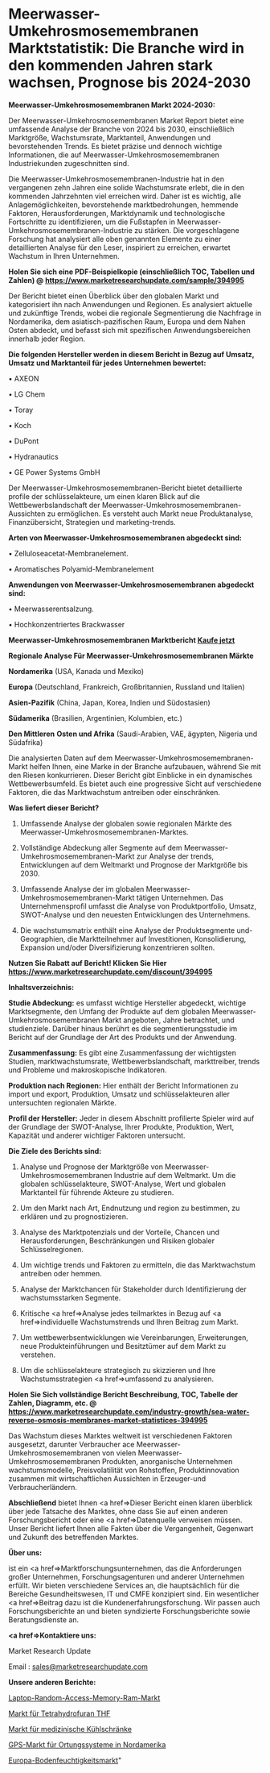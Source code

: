 # Meerwasser-Umkehrosmosemembranen Marktstatistik: Die Branche wird in den kommenden Jahren stark wachsen, Prognose bis 2024-2030

<strong>Meerwasser-Umkehrosmosemembranen Markt 2024-2030:</strong>

Der Meerwasser-Umkehrosmosemembranen Market Report bietet eine umfassende Analyse der Branche von 2024 bis 2030, einschließlich Marktgröße, Wachstumsrate, Marktanteil, Anwendungen und bevorstehenden Trends. Es bietet präzise und dennoch wichtige Informationen, die auf Meerwasser-Umkehrosmosemembranen Industriekunden zugeschnitten sind.

Die Meerwasser-Umkehrosmosemembranen-Industrie hat in den vergangenen zehn Jahren eine solide Wachstumsrate erlebt, die in den kommenden Jahrzehnten viel erreichen wird. Daher ist es wichtig, alle Anlagemöglichkeiten, bevorstehende marktbedrohungen, hemmende Faktoren, Herausforderungen, Marktdynamik und technologische Fortschritte zu identifizieren, um die Fußstapfen in Meerwasser-Umkehrosmosemembranen-Industrie zu stärken. Die vorgeschlagene Forschung hat analysiert alle oben genannten Elemente zu einer detaillierten Analyse für den Leser, inspiriert zu erreichen, erwartet Wachstum in Ihren Unternehmen.

<strong>Holen Sie sich eine PDF-Beispielkopie (einschließlich TOC, Tabellen und Zahlen) @
</strong><strong><a href=https://www.marketresearchupdate.com/sample/394995><strong>https://www.marketresearchupdate.com/sample/394995</u></font></a></strong></strong>

Der Bericht bietet einen Überblick über den globalen Markt und kategorisiert ihn nach Anwendungen und Regionen. Es analysiert aktuelle und zukünftige Trends, wobei die regionale Segmentierung die Nachfrage in Nordamerika, dem asiatisch-pazifischen Raum, Europa und dem Nahen Osten abdeckt, und befasst sich mit spezifischen Anwendungsbereichen innerhalb jeder Region.

<strong>Die folgenden Hersteller werden in diesem Bericht in Bezug auf Umsatz, Umsatz und Marktanteil für jedes Unternehmen bewertet:</strong>

• AXEON

• LG Chem

• Toray

• Koch

• DuPont

• Hydranautics

• GE Power Systems GmbH

Der Meerwasser-Umkehrosmosemembranen-Bericht bietet detaillierte profile der schlüsselakteure, um einen klaren Blick auf die Wettbewerbslandschaft der Meerwasser-Umkehrosmosemembranen-Aussichten zu ermöglichen. Es versteht auch Markt neue Produktanalyse, Finanzübersicht, Strategien und marketing-trends.

<strong>Arten von Meerwasser-Umkehrosmosemembranen abgedeckt sind:</strong>

• Zelluloseacetat-Membranelement.

• Aromatisches Polyamid-Membranelement

<strong>Anwendungen von Meerwasser-Umkehrosmosemembranen abgedeckt sind:</strong>

• Meerwasserentsalzung.

• Hochkonzentriertes Brackwasser

<strong>Meerwasser-Umkehrosmosemembranen Marktbericht <a href=https://www.marketresearchupdate.com/buynow/394995>Kaufe jetzt</a></strong>

<strong>Regionale Analyse Für Meerwasser-Umkehrosmosemembranen Märkte</strong>

<strong>Nordamerika</strong> (USA, Kanada und Mexiko)

<strong>Europa</strong> (Deutschland, Frankreich, Großbritannien, Russland und Italien)

<strong>Asien-Pazifik</strong> (China, Japan, Korea, Indien und Südostasien)

<strong>Südamerika</strong> (Brasilien, Argentinien, Kolumbien, etc.)

<strong>Den Mittleren</strong> <strong>Osten und Afrika</strong> (Saudi-Arabien, VAE, ägypten, Nigeria und Südafrika)

Die analysierten Daten auf dem Meerwasser-Umkehrosmosemembranen-Markt helfen Ihnen, eine Marke in der Branche aufzubauen, während Sie mit den Riesen konkurrieren. Dieser Bericht gibt Einblicke in ein dynamisches Wettbewerbsumfeld. Es bietet auch eine progressive Sicht auf verschiedene Faktoren, die das Marktwachstum antreiben oder einschränken.

<strong>Was liefert dieser Bericht?</strong>

1. Umfassende Analyse der globalen sowie regionalen Märkte des Meerwasser-Umkehrosmosemembranen-Marktes.

2. Vollständige Abdeckung aller Segmente auf dem Meerwasser-Umkehrosmosemembranen-Markt zur Analyse der trends, Entwicklungen auf dem Weltmarkt und Prognose der Marktgröße bis 2030.

3. Umfassende Analyse der im globalen Meerwasser-Umkehrosmosemembranen-Markt tätigen Unternehmen. Das Unternehmensprofil umfasst die Analyse von Produktportfolio, Umsatz, SWOT-Analyse und den neuesten Entwicklungen des Unternehmens.

4. Die wachstumsmatrix enthält eine Analyse der Produktsegmente und-Geographien, die Marktteilnehmer auf Investitionen, Konsolidierung, Expansion und/oder Diversifizierung konzentrieren sollten.

<strong>Nutzen Sie Rabatt auf Bericht! Klicken Sie Hier
</strong><strong><a href=https://www.marketresearchupdate.com/discount/394995>https://www.marketresearchupdate.com/discount/394995</b></u></font></strong></a>

<strong>Inhaltsverzeichnis:</strong>

<strong>Studie Abdeckung:</strong> es umfasst wichtige Hersteller abgedeckt, wichtige Marktsegmente, den Umfang der Produkte auf dem globalen Meerwasser-Umkehrosmosemembranen Markt angeboten, Jahre betrachtet, und studienziele. Darüber hinaus berührt es die segmentierungsstudie im Bericht auf der Grundlage der Art des Produkts und der Anwendung.

<strong>Zusammenfassung:</strong> Es gibt eine Zusammenfassung der wichtigsten Studien, marktwachstumsrate, Wettbewerbslandschaft, markttreiber, trends und Probleme und makroskopische Indikatoren.

<strong>Produktion nach Regionen:</strong> Hier enthält der Bericht Informationen zu import und export, Produktion, Umsatz und schlüsselakteuren aller untersuchten regionalen Märkte.

<strong>Profil der Hersteller:</strong> Jeder in diesem Abschnitt profilierte Spieler wird auf der Grundlage der SWOT-Analyse, Ihrer Produkte, Produktion, Wert, Kapazität und anderer wichtiger Faktoren untersucht.

<strong>Die Ziele des Berichts sind:</strong>

1) Analyse und Prognose der Marktgröße von Meerwasser-Umkehrosmosemembranen Industrie auf dem Weltmarkt.
Um die globalen schlüsselakteure, SWOT-Analyse, Wert und globalen Marktanteil für führende Akteure zu studieren.

2) Um den Markt nach Art, Endnutzung und region zu bestimmen, zu erklären und zu prognostizieren.

3) Analyse des Marktpotenzials und der Vorteile, Chancen und Herausforderungen, Beschränkungen und Risiken globaler Schlüsselregionen.

4) Um wichtige trends und Faktoren zu ermitteln, die das Marktwachstum antreiben oder hemmen.

5) Analyse der Marktchancen für Stakeholder durch Identifizierung der wachstumsstarken Segmente.

6) Kritische <a href=>Analyse</a> jedes teilmarktes in Bezug auf <a href=>individuelle</a> Wachstumstrends und Ihren Beitrag zum Markt.

7) Um wettbewerbsentwicklungen wie Vereinbarungen, Erweiterungen, neue Produkteinführungen und Besitztümer auf dem Markt zu verstehen.

8) Um die schlüsselakteure strategisch zu skizzieren und Ihre Wachstumsstrategien <a href=>umfassend</a> zu analysieren.

<strong>Holen Sie Sich vollständige Bericht Beschreibung, TOC, Tabelle der Zahlen, Diagramm, etc. @ </strong><strong><a href=https://www.marketresearchupdate.com/industry-growth/sea-water-reverse-osmosis-membranes-market-statistices-394995>https://www.marketresearchupdate.com/industry-growth/sea-water-reverse-osmosis-membranes-market-statistices-394995</a></font></strong>

Das Wachstum dieses Marktes weltweit ist verschiedenen Faktoren ausgesetzt, darunter Verbraucher ace Meerwasser-Umkehrosmosemembranen von vielen Meerwasser-Umkehrosmosemembranen Produkten, anorganische Unternehmen wachstumsmodelle, Preisvolatilität von Rohstoffen, Produktinnovation zusammen mit wirtschaftlichen Aussichten in Erzeuger-und Verbraucherländern.

<strong>Abschließend</strong> bietet Ihnen <a href=>Dieser</a> Bericht einen klaren überblick über jede Tatsache des Marktes, ohne dass Sie auf einen anderen Forschungsbericht oder eine <a href=>Datenquelle</a> verweisen müssen. Unser Bericht liefert Ihnen alle Fakten über die Vergangenheit, Gegenwart und Zukunft des betreffenden Marktes.

<strong>Über uns:</strong>

 ist ein <a href=>Marktfors</a>chungsunternehmen, das die Anforderungen großer Unternehmen, Forschungsagenturen und anderer Unternehmen erfüllt. Wir bieten verschiedene Services an, die hauptsächlich für die Bereiche Gesundheitswesen, IT und CMFE konzipiert sind. Ein wesentlicher <a href=>Beitrag</a> dazu ist die Kundenerfahrungsforschung. Wir passen auch Forschungsberichte an und bieten syndizierte Forschungsberichte sowie Beratungsdienste an.

<strong><a href=>Kontaktiere uns:</a></strong>

Market Research Update

Email : sales@marketresearchupdate.com

<strong>Unsere anderen Berichte:</strong>

<a href=https://www.linkedin.com/pulse/laptop-random-access-memory-ram-market-2023-2029>Laptop-Random-Access-Memory-Ram-Markt</a>

<a href=https://www.linkedin.com/pulse/tetrahydrofuran-thf-market-future-scope>Markt für Tetrahydrofuran THF</a>

<a href=https://www.linkedin.com/pulse/medical-refrigerator-market-outlooks-2023-size>Markt für medizinische Kühlschränke</a>

<a href=https://www.linkedin.com/pulse/north-america-positioning-systems-gps-market-2023-thriving>GPS-Markt für Ortungssysteme in Nordamerika</a>

<a href=https://www.linkedin.com/pulse/europe-soil-moisture-market-2023-current-future>Europa-Bodenfeuchtigkeitsmarkt</a>"
